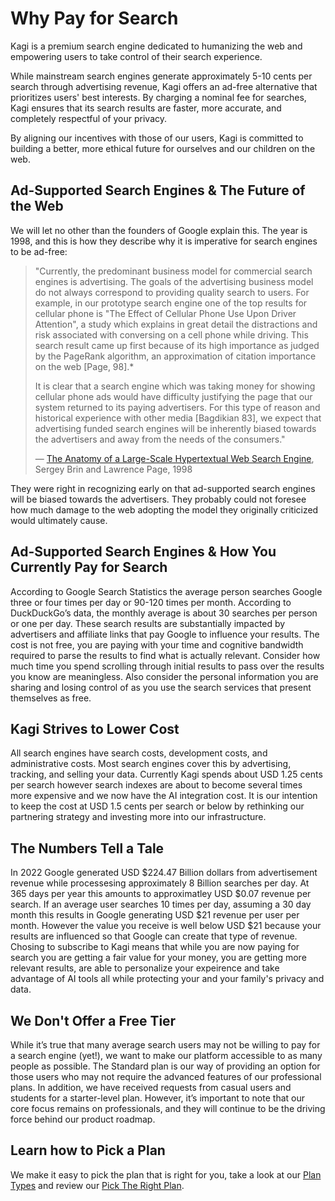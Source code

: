 # Why Pay for Search

Kagi is a premium search engine dedicated to humanizing the web and empowering users to take control of their search experience.

While mainstream search engines generate approximately 5-10 cents per search through advertising revenue, Kagi offers an ad-free alternative that prioritizes users' best interests. By charging a nominal fee for searches, Kagi ensures that its search results are faster, more accurate, and completely respectful of your privacy.

By aligning our incentives with those of our users, Kagi is committed to building a better, more ethical future for ourselves and our children on the web.

## Ad-Supported Search Engines & The Future of the Web
We will let no other than the founders of Google explain this. The year is 1998, and this is how they describe why it is imperative for search engines to be ad-free:

> "Currently, the predominant business model for commercial search engines is advertising. The goals of the advertising business model do not always correspond to providing quality search to users. For example, in our prototype search engine one of the top results for cellular phone is "The Effect of Cellular Phone Use Upon Driver Attention", a study which explains in great detail the distractions and risk associated with conversing on a cell phone while driving. This search result came up first because of its high importance as judged by the PageRank algorithm, an approximation of citation importance on the web [Page, 98].*
> 
> It is clear that a search engine which was taking money for showing cellular phone ads would have difficulty justifying the page that our system returned to its paying advertisers. For this type of reason and historical experience with other media [Bagdikian 83], we expect that advertising funded search engines will be inherently biased towards the advertisers and away from the needs of the consumers."
> 
> — [The Anatomy of a Large-Scale Hypertextual Web Search Engine](http://infolab.stanford.edu/pub/papers/google.pdf), Sergey Brin and Lawrence Page, 1998

They were right in recognizing early on that ad-supported search engines will be biased towards the advertisers. They probably could not foresee how much damage to the web adopting the model they originally criticized would ultimately cause.

## Ad-Supported Search Engines & How You Currently Pay for Search 
According to Google Search Statistics the average person searches Google three or four times per day or 90-120 times per month. According to DuckDuckGo’s data, the monthly average is about 30 searches per person or one per day. These search results are substantially impacted by advertisers and affiliate links that pay Google to influence your results. The cost is not free, you are paying with your time and cognitive bandwidth required to parse the results to find what is actually relevant. Consider how much time you spend scrolling through initial results to pass over the results you know are meaningless. Also consider the personal information you are sharing and losing control of as you use the search services that present themselves as free.  

## Kagi Strives to Lower Cost 
All search engines have search costs, development costs, and administrative costs. Most search engines cover this by advertising, tracking, and selling your data. Currently Kagi spends about USD 1.25 cents per search however  search indexes are about to become several times more expensive and we now have the AI integration cost. It is our intention to keep the cost at USD 1.5 cents per search or below by rethinking our partnering strategy and investing more into our infrastructure. 

## The Numbers Tell a Tale
In 2022 Google generated USD $224.47 Billion dollars from advertisement revenue while processesing approximately 8 Billion searches per day. At 365 days per year this amounts to approximatley USD $0.07 revenue per search. If an average user searches 10 times per day, assuming a 30 day month this results in Google generating USD $21 revenue per user per month. However the value you receive is well below USD $21 because your results are influenced so that Google can create that type of revenue. Chosing to subscribe to Kagi means that while you are now paying for search you are getting a fair value for your money, you are getting more relevant results, are able to personalize your expeirence and take advantage of AI tools all while protecting your and your family's privacy and data. 

## We Don't Offer a Free Tier
While it’s true that many average search users may not be willing to pay for a search engine (yet!), we want to make our platform accessible to as many people as possible. The Standard plan is our way of providing an option for those users who may not require the advanced features of our professional plans. In addition, we have received requests from casual users and students for a starter-level plan. However, it’s important to note that our core focus remains on professionals, and they will continue to be the driving force behind our product roadmap.

## Learn how to Pick a Plan
We make it easy to pick the plan that is right for you, take a look at our [Plan Types](./plans/plan-types.md) and review our [Pick The Right Plan](./plans/pick-the-plan.md). 
